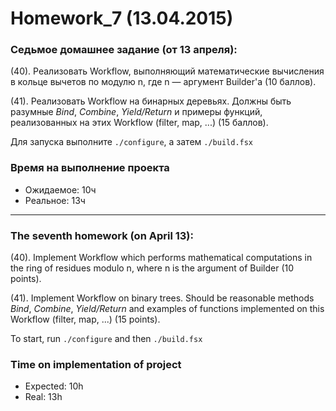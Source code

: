 ﻿Homework_7 (13.04.2015)
=======================

### Седьмое домашнее задание (от 13 апреля):

(40). Реализовать Workflow, выполняющий математические вычисления в кольце вычетов по модулю n, где n — аргумент Builder'а (10 баллов).

(41). Реализовать Workflow на бинарных деревьях. Должны быть разумные *Bind*, *Combine*, *Yield/Return* и примеры функций, реализованных на этих Workflow (filter, map, ...) (15 баллов).

Для запуска выполните `./configure`, а затем `./build.fsx`

### Время на выполнение проекта
* Ожидаемое: 10ч
* Реальное: 13ч

______________________________

### The seventh homework (on April 13):

(40). Implement Workflow which performs mathematical computations in the ring of residues modulo n, where n is the argument of Builder (10 points).

(41). Implement Workflow on binary trees. Should be reasonable methods *Bind*, *Combine*, *Yield/Return* and examples of functions implemented on this Workflow (filter, map, ...) (15 points).

To start, run `./configure` and then `./build.fsx`

### Time on implementation of project
* Expected: 10h
* Real: 13h